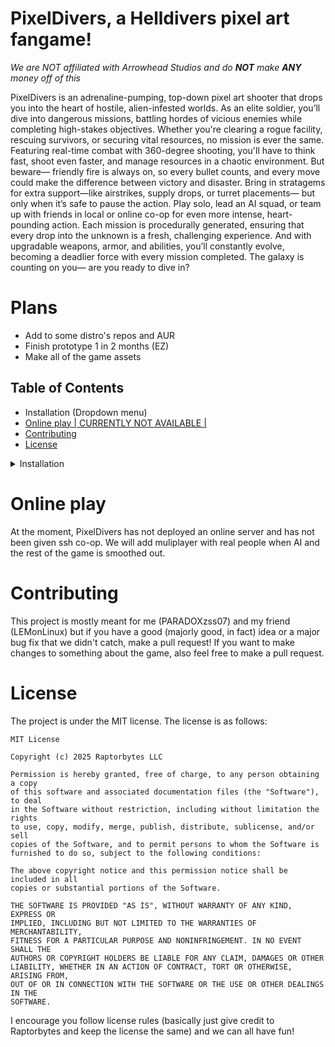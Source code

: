 # PixelDivers, a Helldivers pixel art fangame!
*We are NOT affiliated with Arrowhead Studios and do ***NOT*** make ***ANY*** money off of this*

PixelDivers is an adrenaline-pumping, top-down pixel art shooter that drops you into the heart of hostile, alien-infested worlds. As an elite soldier, you’ll dive into dangerous missions, battling hordes of vicious enemies while completing high-stakes objectives. Whether you're clearing a rogue facility, rescuing survivors, or securing vital resources, no mission is ever the same.
Featuring real-time combat with 360-degree shooting, you'll have to think fast, shoot even faster, and manage resources in a chaotic environment. But beware— friendly fire is always on, so every bullet counts, and every move could make the difference between victory and disaster. Bring in stratagems for extra support—like airstrikes, supply drops, or turret placements— but only when it’s safe to pause the action.
Play solo, lead an AI squad, or team up with friends in local or online co-op for even more intense, heart-pounding action. Each mission is procedurally generated, ensuring that every drop into the unknown is a fresh, challenging experience. And with upgradable weapons, armor, and abilities, you’ll constantly evolve, becoming a deadlier force with every mission completed.
The galaxy is counting on you— are you ready to dive in?

# Plans
* Add to some distro's repos and AUR
* Finish prototype 1 in 2 months (EZ)
* Make all of the game assets

## Table of Contents
- Installation (Dropdown menu)
- [Online play | CURRENTLY NOT AVAILABLE |](#online-play)
- [Contributing](#contributing)
- [License](#license)


<details>
<summary>Installation</summary>
<br>
    
# Installation
1. Install rust (If you haven't)
    1. B. Get it from https://www.rust-lang.org/ or your package manager (rustup)
2. ```Git clone https://github.com/Raptorbytes/PixelDivers```
3. Use cargo to build it (```cargo build --release```)
4. Move the final binary to a folder with the "Assets" folder inside and place where ever you want
5. Do `./PixelDivers` or run the exe to play the game!

</details>

# Online play
At the moment, PixelDivers has not deployed an online server and has not been given ssh co-op. We will add muliplayer with real people when AI and the rest of the game is smoothed out.

# Contributing
This project is mostly meant for me (PARADOXzss07) and my friend (LEMonLinux) but if you have a good (majorly good, in fact) idea or a major bug fix that we didn't catch, make a pull request!
If you want to make changes to something about the game, also feel free to make a pull request.

# License
The project is under the MIT license.
The license is as follows:

```
MIT License

Copyright (c) 2025 Raptorbytes LLC

Permission is hereby granted, free of charge, to any person obtaining a copy
of this software and associated documentation files (the "Software"), to deal
in the Software without restriction, including without limitation the rights
to use, copy, modify, merge, publish, distribute, sublicense, and/or sell
copies of the Software, and to permit persons to whom the Software is
furnished to do so, subject to the following conditions:

The above copyright notice and this permission notice shall be included in all
copies or substantial portions of the Software.

THE SOFTWARE IS PROVIDED "AS IS", WITHOUT WARRANTY OF ANY KIND, EXPRESS OR
IMPLIED, INCLUDING BUT NOT LIMITED TO THE WARRANTIES OF MERCHANTABILITY,
FITNESS FOR A PARTICULAR PURPOSE AND NONINFRINGEMENT. IN NO EVENT SHALL THE
AUTHORS OR COPYRIGHT HOLDERS BE LIABLE FOR ANY CLAIM, DAMAGES OR OTHER
LIABILITY, WHETHER IN AN ACTION OF CONTRACT, TORT OR OTHERWISE, ARISING FROM,
OUT OF OR IN CONNECTION WITH THE SOFTWARE OR THE USE OR OTHER DEALINGS IN THE
SOFTWARE.
```
  I encourage you follow license rules (basically just give credit to Raptorbytes and keep the license the same) and we can all have fun!
  

